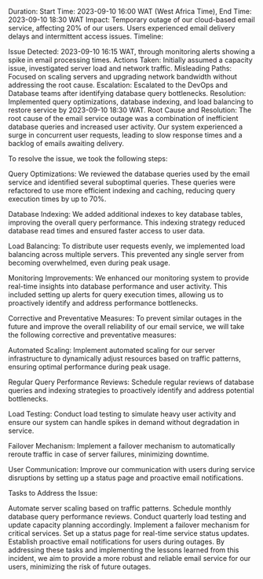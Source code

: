 Duration: Start Time: 2023-09-10 16:00 WAT (West Africa Time), End Time: 2023-09-10 18:30 WAT
Impact: Temporary outage of our cloud-based email service, affecting 20% of our users. Users experienced email delivery delays and intermittent access issues.
Timeline:

Issue Detected: 2023-09-10 16:15 WAT, through monitoring alerts showing a spike in email processing times.
Actions Taken: Initially assumed a capacity issue, investigated server load and network traffic.
Misleading Paths: Focused on scaling servers and upgrading network bandwidth without addressing the root cause.
Escalation: Escalated to the DevOps and Database teams after identifying database query bottlenecks.
Resolution: Implemented query optimizations, database indexing, and load balancing to restore service by 2023-09-10 18:30 WAT.
Root Cause and Resolution:
The root cause of the email service outage was a combination of inefficient database queries and increased user activity. Our system experienced a surge in concurrent user requests, leading to slow response times and a backlog of emails awaiting delivery.

To resolve the issue, we took the following steps:

Query Optimizations: We reviewed the database queries used by the email service and identified several suboptimal queries. These queries were refactored to use more efficient indexing and caching, reducing query execution times by up to 70%.

Database Indexing: We added additional indexes to key database tables, improving the overall query performance. This indexing strategy reduced database read times and ensured faster access to user data.

Load Balancing: To distribute user requests evenly, we implemented load balancing across multiple servers. This prevented any single server from becoming overwhelmed, even during peak usage.

Monitoring Improvements: We enhanced our monitoring system to provide real-time insights into database performance and user activity. This included setting up alerts for query execution times, allowing us to proactively identify and address performance bottlenecks.

Corrective and Preventative Measures:
To prevent similar outages in the future and improve the overall reliability of our email service, we will take the following corrective and preventative measures:

Automated Scaling: Implement automated scaling for our server infrastructure to dynamically adjust resources based on traffic patterns, ensuring optimal performance during peak usage.

Regular Query Performance Reviews: Schedule regular reviews of database queries and indexing strategies to proactively identify and address potential bottlenecks.

Load Testing: Conduct load testing to simulate heavy user activity and ensure our system can handle spikes in demand without degradation in service.

Failover Mechanism: Implement a failover mechanism to automatically reroute traffic in case of server failures, minimizing downtime.

User Communication: Improve our communication with users during service disruptions by setting up a status page and proactive email notifications.

Tasks to Address the Issue:

Automate server scaling based on traffic patterns.
Schedule monthly database query performance reviews.
Conduct quarterly load testing and update capacity planning accordingly.
Implement a failover mechanism for critical services.
Set up a status page for real-time service status updates.
Establish proactive email notifications for users during outages.
By addressing these tasks and implementing the lessons learned from this incident, we aim to provide a more robust and reliable email service for our users, minimizing the risk of future outages.
